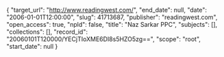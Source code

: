 {
  "target_url": "http://www.readingwest.com/", 
  "end_date": null, 
  "date": "2006-01-01T12:00:00", 
  "slug": 41713687, 
  "publisher": "readingwest.com", 
  "open_access": true, 
  "npld": false, 
  "title": "Naz Sarkar PPC", 
  "subjects": [], 
  "collections": [], 
  "record_id": "20060101T120000/YECjTIoXME6DI8s5HZO5zg==", 
  "scope": "root", 
  "start_date": null
}

